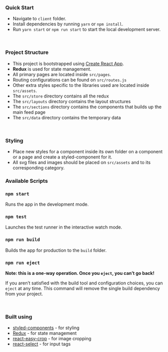
### Quick Start

* Navigate to `client` folder.
* Install dependencies by running `yarn` or `npm install`.
* Run `yarn start` or `npm run start` to start the local development server.

<br />

### Project Structure

- This project is bootstrapped using [Create React App](https://github.com/facebook/create-react-app).
- **Redux** is used for state management.
- All primary pages are located inside `src/pages`.
- Routing configurations can be found on `src/routes.js`
- Other extra styles specific to the libraries used are located inside `src/assets`.
- The `src/store` directory contains all the redux
- The `src/layouts` directory contains the layout structures
- The `src/sections` directory contains the components that builds up the main feed page
- The `src/data` directory contains the temporary data

<br />

### Styling

* Place new styles for a component inside its own folder on a component or a page and create a styled-component for it.
* All svg files and images should be placed on `src/assets` and to its corresponding category.


### Available Scripts

### `npm start`

Runs the app in the development mode.

### `npm test`

Launches the test runner in the interactive watch mode.

### `npm run build`

Builds the app for production to the `build` folder.

### `npm run eject`

**Note: this is a one-way operation. Once you `eject`, you can’t go back!**

If you aren’t satisfied with the build tool and configuration choices, you can `eject` at any time. This command will remove the single build dependency from your project.

<br />

### Built using

- [styled-components](https://styled-components.com/) - for styling
- [Redux](https://redux.js.org/) - for state management
- [react-easy-crop](https://www.npmjs.com/package/react-easy-crop) - for image cropping
- [react-select](https://react-select.com/) - for input tags
